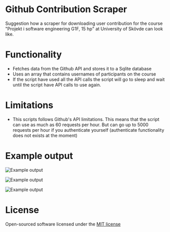# Github Contribution Scraper 
Suggestion how a scraper for downloading user contribution for the course "Projekt i software engineering G1F, 15 hp" at University of Skövde can look like. 

# Functionality 
+ Fetches data from the Github API and stores it to a Sqlite database 
+ Uses an array that contains usernames of participants on the course 
+ If the script have used all the API calls the script will go to sleep and wait until the script have API calls to use again.

# Limitations
+ This scripts follows Github's API limitations. This means that the script can use as much as 60 requests per hour. But can go up to 5000 requests per hour if you authenticate yourself (authenticate functionality does not exists at the moment)
# Example output
![Example output](http://andreasbylund.se/img/output_example.png)

![Example output](http://andreasbylund.se/img/output_example_2.png)

![Example output](http://andreasbylund.se/img/output_example_3.png)

# License
Open-sourced software licensed under the [MIT license](http://opensource.org/licenses/MIT)
